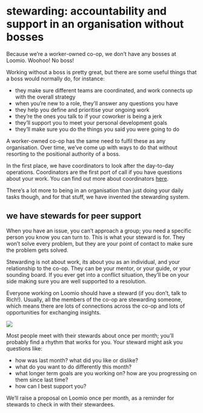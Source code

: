 # stewarding: accountability and support in an organisation without bosses

Because we’re a worker-owned co-op, we don’t have any bosses at Loomio. Woohoo! No boss!

Working without a boss is pretty great, but there are some useful things that a boss would normally do, for instance:

* they make sure different teams are coordinated, and work connects up with the overall strategy
* when you’re new to a role, they’ll answer any questions you have
* they help you define and prioritise your ongoing work
* they’re the ones you talk to if your coworker is being a jerk
* they’ll support you to meet your personal development goals
* they’ll make sure you do the things you said you were going to do

A worker-owned co-op has the same need to fulfil these as any organisation. Over time, we’ve come up with ways to do that without resorting to the positional authority of a boss.

In the first place, we have coordinators to look after the day-to-day operations. Coordinators are the first port of call if you have questions about your work. You can find out more about coordinators [here](structure.md).

There’s a lot more to being in an organisation than just doing your daily tasks though, and for that stuff, we have invented the stewarding system.

## we have stewards for peer support

When you have an issue, you can’t approach a group; you need a specific person you know you can turn to. This is what your steward is for. They won’t solve every problem, but they are your point of contact to make sure the problem gets solved.

Stewarding is not about work, its about you as an individual, and your relationship to the co-op. They can be your mentor, or your guide, or your sounding board. If you ever get into a conflict situation, they’ll be on your side making sure you are well supported to a resolution.

Everyone working on Loomio should have a steward (if you don’t, talk to Rich!). Usually, all the members of the co-op are stewarding someone, which means there are lots of connections across the co-op and lots of opportunities for exchanging insights.

![](http://i.imgur.com/Ojo4ykU.png)

Most people meet with their stewards about once per month; you’ll probably find a rhythm that works for you. Your steward might ask you questions like:

* how was last month? what did you like or dislike?
* what do you want to do differently this month?
* what longer term goals are you working on? how are you progressing on them since last time?
* how can I best support you?

We’ll raise a proposal on Loomio once per month, as a reminder for stewards to check in with their stewardees.
